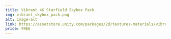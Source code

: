 ```yaml
---
title: Vibrant 4K Starfield Skybox Pack
img: vibrant_skybox_pack.png
alt: image-alt
link: https://assetstore.unity.com/packages/2d/textures-materials/vibrant-4k-starfield-skybox-pack-292597
price: FREE
---
```

